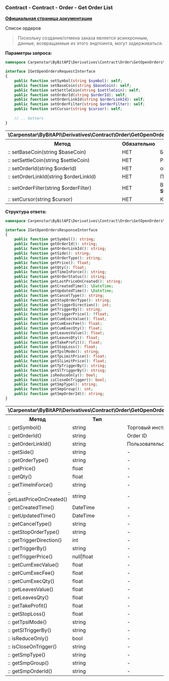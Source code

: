 ### Contract - Contract - Order - Get Order List
<b>[Официальная страница документации](https://bybit-exchange.github.io/docs/derivatives/contract/order-list)</b>
<p>Список ордеров</p>

> Поскольку создание/отмена заказа является асинхронным, данные, возвращаемые из этого эндпоинта, могут задерживаться.

<p><b>Параметры запроса:</b></p>

```php
namespace Carpenstar\ByBitAPI\Derivatives\Contract\Order\GetOpenOrders\Interfaces;

interface IGetOpenOrdersRequestInterface
{
    public function setSymbol(string $symbol): self;
    public function setBaseCoin(string $baseCoin): self;
    public function setSettleCoin(string $settleCoin): self;
    public function setOrderId(string $orderId): self;
    public function setOrderLinkId(string $orderLinkId): self;
    public function setOrderFilter(string $orderFilter): self;
    public function setCursor(string $cursor): self;
    
    // .. Getters
}
```

<table style="width: 100%">
  <tr>
    <td colspan="3" style="text-align: left">
      <b>\Carpenstar\ByBitAPI\Derivatives\Contract\Order\GetOpenOrders\Interfaces\IGetOpenOrdersRequestInterface</b>
    </td>
  </tr>
  <tr>
    <th style="width: 45%; text-align: center">Метод</th>
    <th style="width: 5%; text-align: center">Обязательно</th>
    <th style="width: 50%; text-align: center">Описание</th>
  </tr>
  <tr>
    <td>:: setBaseCoin(string $baseCoin)</td>
    <td>НЕТ</td>
    <td> Базовый токен </td>
  </tr>
  <tr>
    <td>:: setSettleCoin(string $settleCoin)</td>
    <td>НЕТ</td>
    <td>Расчетный токен</td>
  </tr>
  <tr>
    <td>:: setOrderId(string $orderId)</td>
    <td>НЕТ</td>
    <td>order ID</td>
  </tr>
  <tr>
    <td>:: setOrderLinkId(string $orderLinkId)</td>
    <td>НЕТ</td>
    <td>Пользовательский order ID</td>
  </tr>
  <tr>
    <td>:: setOrderFilter(string $orderFilter)</td>
    <td>НЕТ</td>
    <td>Возможные значения: <b>Order</b>: активный ордер, <b>StopOrder</b>: условный ордер</td>
  </tr>
  <tr>
    <td>:: setCursor(string $cursor)</td>
    <td>НЕТ</td>
    <td>Курсор следующей страницы</td>
  </tr>
</table>

<p><b>Структура ответа:</b></p>

```php
namespace Carpenstar\ByBitAPI\Derivatives\Contract\Order\GetOpenOrders\Interfaces;

interface IGetOpenOrdersResponseInterface
{
    public function getSymbol(): string;
    public function getOrderId(): string;
    public function getOrderLinkId(): string;
    public function getSide(): string;
    public function getOrderType(): string;
    public function getPrice(): float;
    public function getQty(): float;
    public function getTimeInForce(): string;
    public function getOrderStatus(): string;
    public function getLastPriceOnCreated(): string;
    public function getCreatedTime(): \DateTime;
    public function getUpdatedTime(): \DateTime;
    public function getCancelType(): string;
    public function getStopOrderType(): string;
    public function getTriggerDirection(): int;
    public function getTriggerBy(): string;
    public function getTriggerPrice(): ?float;
    public function getCumExecValue(): float;
    public function getCumExecFee(): float;
    public function getCumExecQty(): float;
    public function getLeavesValue(): float;
    public function getLeavesQty(): float;
    public function getTakeProfit(): float;
    public function getStopLoss(): float;
    public function getTpslMode(): string;
    public function getTpLimitPrice(): float;
    public function getSlLimitPrice(): float;
    public function getTpTriggerBy(): string;
    public function getSlTriggerBy(): string;
    public function isReduceOnly(): bool;
    public function isCloseOnTrigger(): bool;
    public function getSmpType(): string;
    public function getSmpGroup(): int;
    public function getSmpOrderId(): string;
}
```
<table style="width: 100%">
  <tr>
    <td colspan="3">
      <b>\Carpenstar\ByBitAPI\Derivatives\Contract\Order\GetOpenOrders\Interfaces\IGetOpenOrdersResponseInterface</b>
    </td>
  </tr>
  <tr>
    <th style="width: 20%; text-align: center">Метод</th>
    <th style="width: 20%; text-align: center">Тип</th>
    <th style="width: 60%; text-align: center">Описание</th>
  </tr>
  <tr>
    <td>:: getSymbol()</td>
    <td>string</td>
    <td>Торговый инструмент</td>
  </tr>
  <tr>
    <td>:: getOrderId()</td>
    <td>string</td>
    <td>Order ID</td>
  </tr>
  <tr>
    <td>:: getOrderLinkId()</td>
    <td>string</td>
    <td>Пользовательский Order ID</td>
  </tr>
  <tr>
    <td>:: getSide()</td>
    <td>string</td>
    <td>
-
    </td>
  </tr>
  <tr>
    <td>:: getOrderType()</td>
    <td>string</td>
    <td>
-
    </td>
  </tr>
  <tr>
    <td>:: getPrice()</td>
    <td>float</td>
    <td>
-
    </td>
  </tr>
  <tr>
    <td>:: getQty()</td>
    <td>float</td>
    <td>
-
    </td>
  </tr>
  <tr>
    <td>:: getTimeInForce()</td>
    <td>string</td>
    <td>
-
    </td>
  </tr>
  <tr>
    <td>:: getLastPriceOnCreated()</td>
    <td>string</td>
    <td>
-
    </td>
  </tr>
  <tr>
    <td>:: getCreatedTime()</td>
    <td>DateTime</td>
    <td>
-
    </td>
  </tr>
  <tr>
    <td>:: getUpdatedTime()</td>
    <td>DateTime</td>
    <td>
-
    </td>
  </tr>
  <tr>
    <td>:: getCancelType()</td>
    <td>string</td>
    <td>
-
    </td>
  </tr>
  <tr>
    <td>:: getStopOrderType()</td>
    <td>string</td>
    <td>
-
    </td>
  </tr>
  <tr>
    <td>:: getTriggerDirection()</td>
    <td>int</td>
    <td>
-
    </td>
  </tr>
  <tr>
    <td>:: getTriggerBy()</td>
    <td>string</td>
    <td>
-
    </td>
  </tr>
  <tr>
    <td>:: getTriggerPrice()</td>
    <td>null|float</td>
    <td>
-
    </td>
  </tr>
  <tr>
    <td>:: getCumExecValue()</td>
    <td>float</td>
    <td>
-
    </td>
  </tr>
  <tr>
    <td>:: getCumExecFee()</td>
    <td>float</td>
    <td>
-
    </td>
  </tr>
  <tr>
    <td>:: getCumExecQty()</td>
    <td>float</td>
    <td>
-
    </td>
  </tr>
  <tr>
    <td>:: getLeavesValue()</td>
    <td>float</td>
    <td>
-
    </td>
  </tr>
  <tr>
    <td>:: getLeavesQty()</td>
    <td>float</td>
    <td>
-
    </td>
  </tr>
  <tr>
    <td>:: getTakeProfit()</td>
    <td>float</td>
    <td>
-
    </td>
  </tr>
  <tr>
    <td>:: getStopLoss()</td>
    <td>float</td>
    <td>
-
    </td>
  </tr>
  <tr>
    <td>:: getTpslMode()</td>
    <td>string</td>
    <td>
-
    </td>
  </tr>
  <tr>
    <td>:: getSlTriggerBy()</td>
    <td>string</td>
    <td>
-
    </td>
  </tr>
  <tr>
    <td>:: isReduceOnly()</td>
    <td>bool</td>
    <td>
-
    </td>
  </tr>
  <tr>
    <td>:: isCloseOnTrigger()</td>
    <td>string</td>
    <td>
-
    </td>
  </tr>
  <tr>
    <td>:: getSmpType()</td>
    <td>string</td>
    <td>
-
    </td>
  </tr>
  <tr>
    <td>:: getSmpGroup()</td>
    <td>string</td>
    <td>
    -
    </td>
  </tr>
  <tr>
    <td>:: getSmpOrderId()</td>
    <td>string</td>
    <td>
-
    </td>
  </tr>
</table>

